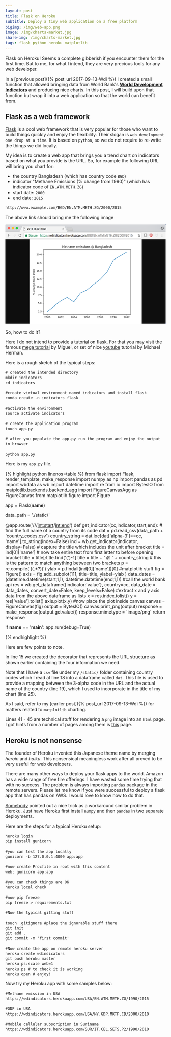 ```yaml
---
layout: post
title: Flask on Heroku
subtitle: Deploy a tiny web application on a free platform
bigimg: /img/web-app.png
image: /img/charts-market.jpg
share-img: /img/charts-market.jpg
tags: flask python heroku matplotlib
---
```


Flask on Heroku! Seems a complete gibberish if you encounter them for the first time. But to me, for what I intend, they are very precious tools for any web developer. 


In a [previous post]({% post_url 2017-09-13-Wdi %}) I created a small function that allowed bringing data from World Bank's [**World Development Indicators**](https://data.worldbank.org/data-catalog/world-development-indicators) and producing nice charts. In this post, I will build upon that function but wrap it into a web application so that the world can benefit from. 

## Flask as a web framework

[Flask](http://fask.pocoo.org) is a cool web framework that is very popular for those who want to build things quickly and enjoy the flexibility. Their slogan is `web development one drop at a time`. It is based on `python`, so we do not require to re-write the things we did locally. 

My idea is to create a web app that brings you a trend chart on indicators based on what you provide is the URL. So, for example the following URL will bring you chart for:

* the country Bangladesh (which has country code `BGD`)
* indicator "Methane Emissions (% change from 1990)" (which has indicator code of `EN.ATM.METH.ZG`)
* start date: `2000`
* end date: `2015`

```
http://www.example.com/BGD/EN.ATM.METH.ZG/2000/2015
```

The above link should bring me the following image

![methane bangladesh](/img/methane-bgd.png)

So, how to do it?

Here I do not intend to provide a tutorial on flask. For that you may visit the famous [mega tutorial](https://blog.miguelgrinberg.com/post/the-flask-mega-tutorial-part-i-hello-world) by Miguel, or set of nice [youtube](https://www.youtube.com/watch?v=WfpFUmV1d0w) tutorial by Michael Herman. 

Here is a rough sketch of the typical steps:

``` linux
# created the intended directory
mkdir indicators
cd indicators

#create virtual environment named indicators and install flask
conda create -n indicators flask

#activate the environment
source activate indicators

# create the application program
touch app.py

# after you populate the app.py run the program and enjoy the output in browser

python app.py
```

Here is my `app.py` file. 

{% highlight python linenos=table %}
from flask import Flask, render_template, make_response
import numpy as np
import pandas as pd
import wbdata as wb
import datetime
import re
from io import BytesIO
from matplotlib.backends.backend_agg import FigureCanvasAgg as FigureCanvas
from matplotlib.figure import Figure

app = Flask(__name__)

data_path = './static/'

@app.route('/<cc>/<indicator>/<int:start>/<int:end>')
def get_indicator(cc,indicator,start,end):
    # find the full name of a country from its code
    dat = pd.read_csv(data_path + 'country_codes.csv')
    country_string = dat.loc[dat['alpha-3']==cc, 'name'].to_string(index=False)
    ind = wb.get_indicator(indicator, display=False)
    # capture the title which includes the unit after bracket
    title = ind[0]['name']
    # now take entire text from first letter to before opening bracket
    title = title[:title.find('(')-1]
    title = title + ' @ '  + country_string
    # this is the pattern to match anything between two brackets
    p = re.compile('\((.*?)\)')
    ylab = p.findall(ind[0]['name'])[0]
    #matplotlib stuff
    fig = Figure()
    axis = fig.add_subplot(111, title=title, ylabel=ylab )
    data_dates = (datetime.datetime(start,1,1), datetime.datetime(end,1,1))
    #call the world bank api
    res = wb.get_dataframe({indicator:'value'},
            country=cc, data_date = data_dates, convert_date=False, keep_levels=False)
    #extract x and y axis data from the above dataframe as lists
    x = res.index.tolist()
    y = res['value'].tolist()
    axis.plot(x,y)
    #now place the plot inside canvas
    canvas = FigureCanvas(fig)
    output = BytesIO()
    canvas.print_png(output)
    response = make_response(output.getvalue())
    response.mimetype = 'image/png'
    return response

if __name__ == '__main__':
    app.run(debug=True)

{% endhighlight %}

Here are few points to note.

In line 15 we created the decorator that represents the URL structure as shown earlier containing the four information we need. 

Note that I have a `csv` file under my `/static/` folder containing country codes which I read at line 18 into a dataframe called `dat`. This file is used to provide a mapping between the 3-alpha code in the URL and the actual name of the country (line 19), which I used to incorporate in the title of my chart (line 25).

As I said, refer to my [earlier post]({% post_url 2017-09-13-Wdi %}) for matters related to `matplotlib` charting.

Lines 41 - 45 are technical stuff for rendering a `png` image into an `html` page. I got hints from a number of pages among them is [this](https://gist.github.com/wilsaj/862153/119c6fc8ba2b0f3ffcd285a6852acb028660395b) page. 

## Heroku is not nonsense 

The founder of Heroku invented this Japanese theme name by merging *heroic* and *haiku*. This nonsensical meaningless work after all proved to be very useful for web developers. 

There are many other ways to deploy your flask apps to the world. Amazon has a wide range of free tire offerings. I have wasted some time trying that with no success. The problem is always importing `pandas` package in the remote servers. Please let me know if you were successful to deploy a flask app that has pandas on AWS. I would love to know how to do that. 

[Somebody](https://gist.github.com/nicolashery/3680445) pointed out a nice trick as a workaround similar problem in Heroku. Just have Heroku first install `numpy` and then `pandas` in two separate deployments. 

Here are the steps for a typical Heroku setup:

```linux
heroku login
pip install gunicorn

#you can test the app locally 
gunicorn -b 127.0.0.1:4000 app:app

#now create Procfile in root with this content
web: gunicorn app:app

#you can check things are OK
heroku local check

#now pip freeze
pip freeze > requirements.txt

#Now the typical gitting stuff

touch .gitignore #place the ignorable stuff there
git init
git add .
git commit -m 'first commit'

#Now create the app on remote heroku server
heroku create wdindicators 
git push heroku master
heroku ps:scale web=1
heroku ps # to check it is working
heroku open # enjoy!
```

Now try my Heroku app with some samples below:

```
#Methane emission in USA
https://wdindicators.herokuapp.com/USA/EN.ATM.METH.ZG/1990/2015

#GDP in USA
https://wdindicators.herokuapp.com/USA/NY.GDP.MKTP.CD/2000/2010

#Mobile cellular subscription in Suriname
https://wdindicators.herokuapp.com/SUR/IT.CEL.SETS.P2/1990/2010
```
